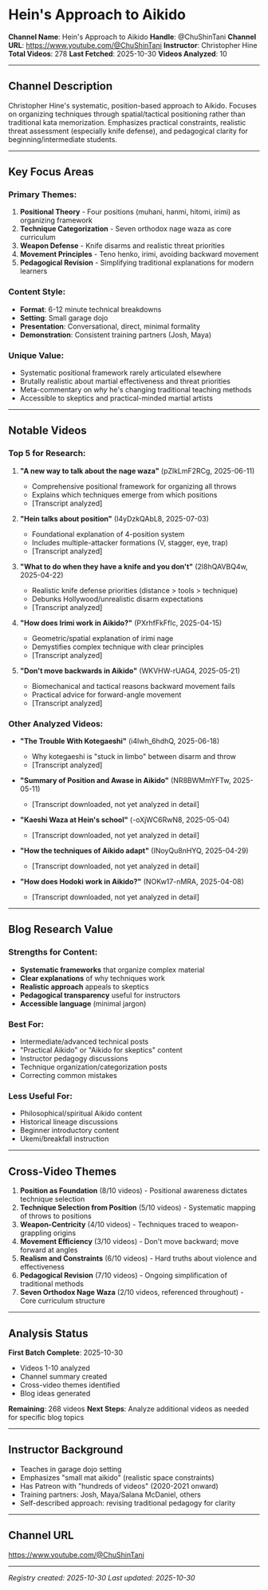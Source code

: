 # Hein's Approach to Aikido

**Channel Name**: Hein's Approach to Aikido
**Handle**: @ChuShinTani
**Channel URL**: https://www.youtube.com/@ChuShinTani
**Instructor**: Christopher Hine
**Total Videos**: 278
**Last Fetched**: 2025-10-30
**Videos Analyzed**: 10

---

## Channel Description

Christopher Hine's systematic, position-based approach to Aikido. Focuses on organizing techniques through spatial/tactical positioning rather than traditional kata memorization. Emphasizes practical constraints, realistic threat assessment (especially knife defense), and pedagogical clarity for beginning/intermediate students.

---

## Key Focus Areas

### Primary Themes:
1. **Positional Theory** - Four positions (muhani, hanmi, hitomi, irimi) as organizing framework
2. **Technique Categorization** - Seven orthodox nage waza as core curriculum
3. **Weapon Defense** - Knife disarms and realistic threat priorities
4. **Movement Principles** - Teno henko, irimi, avoiding backward movement
5. **Pedagogical Revision** - Simplifying traditional explanations for modern learners

### Content Style:
- **Format**: 6-12 minute technical breakdowns
- **Setting**: Small garage dojo
- **Presentation**: Conversational, direct, minimal formality
- **Demonstration**: Consistent training partners (Josh, Maya)

### Unique Value:
- Systematic positional framework rarely articulated elsewhere
- Brutally realistic about martial effectiveness and threat priorities
- Meta-commentary on *why* he's changing traditional teaching methods
- Accessible to skeptics and practical-minded martial artists

---

## Notable Videos

### Top 5 for Research:

1. **"A new way to talk about the nage waza"** (pZlkLmF2RCg, 2025-06-11)
   - Comprehensive positional framework for organizing all throws
   - Explains which techniques emerge from which positions
   - [Transcript analyzed]

2. **"Hein talks about position"** (I4yDzkQAbL8, 2025-07-03)
   - Foundational explanation of 4-position system
   - Includes multiple-attacker formations (V, stagger, eye, trap)
   - [Transcript analyzed]

3. **"What to do when they have a knife and you don't"** (2l8hQAVBQ4w, 2025-04-22)
   - Realistic knife defense priorities (distance > tools > technique)
   - Debunks Hollywood/unrealistic disarm expectations
   - [Transcript analyzed]

4. **"How does Irimi work in Aikido?"** (PXrhfFkFfIc, 2025-04-15)
   - Geometric/spatial explanation of irimi nage
   - Demystifies complex technique with clear principles
   - [Transcript analyzed]

5. **"Don't move backwards in Aikido"** (WKVHW-rUAG4, 2025-05-21)
   - Biomechanical and tactical reasons backward movement fails
   - Practical advice for forward-angle movement
   - [Transcript analyzed]

### Other Analyzed Videos:

- **"The Trouble With Kotegaeshi"** (i4lwh_6hdhQ, 2025-06-18)
  - Why kotegaeshi is "stuck in limbo" between disarm and throw
  - [Transcript analyzed]

- **"Summary of Position and Awase in Aikido"** (NR8BWMmYFTw, 2025-05-11)
  - [Transcript downloaded, not yet analyzed in detail]

- **"Kaeshi Waza at Hein's school"** (-oXjWC6RwN8, 2025-05-04)
  - [Transcript downloaded, not yet analyzed in detail]

- **"How the techniques of Aikido adapt"** (INoyQu8nHYQ, 2025-04-29)
  - [Transcript downloaded, not yet analyzed in detail]

- **"How does Hodoki work in Aikido?"** (NOKw17-nMRA, 2025-04-08)
  - [Transcript downloaded, not yet analyzed in detail]

---

## Blog Research Value

### Strengths for Content:
- **Systematic frameworks** that organize complex material
- **Clear explanations** of why techniques work
- **Realistic approach** appeals to skeptics
- **Pedagogical transparency** useful for instructors
- **Accessible language** (minimal jargon)

### Best For:
- Intermediate/advanced technical posts
- "Practical Aikido" or "Aikido for skeptics" content
- Instructor pedagogy discussions
- Technique organization/categorization posts
- Correcting common mistakes

### Less Useful For:
- Philosophical/spiritual Aikido content
- Historical lineage discussions
- Beginner introductory content
- Ukemi/breakfall instruction

---

## Cross-Video Themes

1. **Position as Foundation** (8/10 videos) - Positional awareness dictates technique selection
2. **Technique Selection from Position** (5/10 videos) - Systematic mapping of throws to positions
3. **Weapon-Centricity** (4/10 videos) - Techniques traced to weapon-grappling origins
4. **Movement Efficiency** (3/10 videos) - Don't move backward; move forward at angles
5. **Realism and Constraints** (6/10 videos) - Hard truths about violence and effectiveness
6. **Pedagogical Revision** (7/10 videos) - Ongoing simplification of traditional methods
7. **Seven Orthodox Nage Waza** (2/10 videos, referenced throughout) - Core curriculum structure

---

## Analysis Status

**First Batch Complete**: 2025-10-30
- Videos 1-10 analyzed
- Channel summary created
- Cross-video themes identified
- Blog ideas generated

**Remaining**: 268 videos
**Next Steps**: Analyze additional videos as needed for specific blog topics

---

## Instructor Background

- Teaches in garage dojo setting
- Emphasizes "small mat aikido" (realistic space constraints)
- Has Patreon with "hundreds of videos" (2020-2021 onward)
- Training partners: Josh, Maya/Salana McDaniel, others
- Self-described approach: revising traditional pedagogy for clarity

---

## Channel URL

https://www.youtube.com/@ChuShinTani

---

*Registry created: 2025-10-30*
*Last updated: 2025-10-30*
